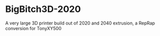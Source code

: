 # BigBitch3D-2020
A very large 3D printer build out of 2020 and 2040 extrusion, a RepRap conversion for TonyXY500

